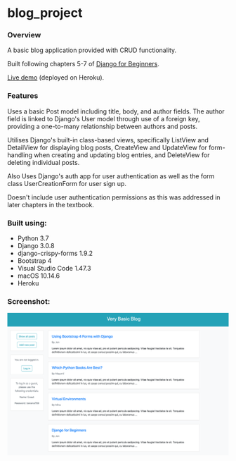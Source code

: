 # blog_project

### Overview

A basic blog application provided with CRUD functionality.</br>

Built following chapters 5-7 of [Django for Beginners](https://djangoforbeginners.com).</br>

[Live demo](https://jjl-blog.herokuapp.com) (deployed on Heroku).

### Features

Uses a basic Post model including title, body, and author fields. The author field is linked to Django's User model through use of a foreign key, providing a one-to-many relationship between authors and posts.</br>

Utilises Django's built-in class-based views, specifically ListView and DetailView for displaying blog posts, CreateView and UpdateView for form-handling when creating and updating blog entries, and DeleteView for deleting individual posts.</br>

Also Uses Django's auth app for user authentication as well as the form class UserCreationForm for user sign up.</br>

Doesn't include user authentication permissions as this was addressed in later chapters in the textbook.

### Built using:

* Python 3.7
* Django 3.0.8
* django-crispy-forms 1.9.2
* Bootstrap 4
* Visual Studio Code 1.47.3
* macOS 10.14.6
* Heroku

### Screenshot:

![alt text](readme_screenshot.png "Portfolio screenshot")
